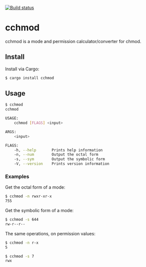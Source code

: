 [![Build status](https://github.com/Dophin2009/cchmod/workflows/ci/badge.svg)](https://github.com/Dophin2009/cchmod/actions)

# cchmod

cchmod is a mode and permission calculator/converter for chmod.

## Install

Install via Cargo:

```bash
$ cargo install cchmod
```

## Usage

```bash
$ cchmod
cchmod

USAGE:
    cchmod [FLAGS] <input>

ARGS:
    <input>

FLAGS:
    -h, --help       Prints help information
    -n, --num        Output the octal form
    -s, --sym        Output the symbolic form
    -V, --version    Prints version information
```

### Examples

Get the octal form of a mode:

```bash
$ cchmod -n rwxr-xr-x
755
```

Get the symbolic form of a mode:

```bash
$ cchmod -s 644
rw-r--r--
```

The same operations, on permission values:

```bash
$ cchmod -n r-x
5

$ cchmod -s 7
rwx
```
